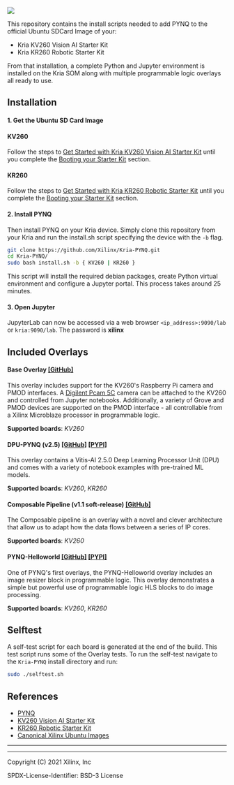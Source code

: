 ![](./kriapynq.png)

This repository contains the install scripts needed to add PYNQ to the official Ubuntu SDCard Image of your:
* Kria KV260 Vision AI Starter Kit  
* Kria KR260 Robotic Starter Kit

From that installation, a complete Python and Jupyter environment is installed on the Kria SOM along with multiple programmable logic overlays all ready to use.  

## Installation

#### 1. Get the Ubuntu SD Card Image 

#### KV260
Follow the steps to [Get Started with Kria KV260 Vision AI Starter Kit](https://www.xilinx.com/products/som/kria/kv260-vision-starter-kit/kv260-getting-started-ubuntu/setting-up-the-sd-card-image.html) until you complete the [Booting your Starter Kit](https://www.xilinx.com/products/som/kria/kv260-vision-starter-kit/kv260-getting-started-ubuntu/booting-your-starter-kit.html) section.

#### KR260
Follow the steps to [Get Started with Kria KR260 Robotic Starter Kit](https://www.xilinx.com/products/som/kria/kr260-robotics-starter-kit/kr260-getting-started/setting-up-the-sd-card-image.html) until you complete the [Booting your Starter Kit](https://www.xilinx.com/products/som/kria/kr260-robotics-starter-kit/kr260-getting-started/booting-your-starter-kit.html) section.

#### 2. Install PYNQ
Then install PYNQ on your Kria device.  Simply clone this repository from your Kria and run the install.sh script specifying the device with the `-b` flag.

```bash
git clone https://github.com/Xilinx/Kria-PYNQ.git
cd Kria-PYNQ/
sudo bash install.sh -b { KV260 | KR260 } 
```

This script will install the required debian packages, create Python virtual environment and configure a Jupyter portal.  This process takes around 25 minutes.

#### 3. Open Jupyter

JupyterLab can now be accessed via a web browser `<ip_address>:9090/lab` or `kria:9090/lab`. The password is **xilinx**

## Included Overlays

#### Base Overlay [\[GitHub\]](kv260/base) 

This overlay includes support for the KV260's Raspberry Pi camera and PMOD interfaces.  A [Digilent Pcam 5C](https://digilent.com/reference/add-ons/pcam-5c/start?redirect=1) camera can be attached to the KV260 and controlled from Jupyter notebooks.  Additionally, a variety of Grove and PMOD devices are supported on the PMOD interface - all controllable from a Xilinx Microblaze processor in programmable logic.  

__Supported boards__: _KV260_ 

#### DPU-PYNQ (v2.5) [\[GitHub\]](https://github.com/Xilinx/DPU-PYNQ) [\[PYPI\]](https://pypi.org/project/pynq-dpu/)
This overlay contains a Vitis-AI 2.5.0 Deep Learning Processor Unit (DPU) and comes with a variety of notebook examples with pre-trained ML models.

__Supported boards__: _KV260_, _KR260_ 

#### Composable Pipeline (v1.1 soft-release) [\[GitHub\]](https://github.com/Xilinx/PYNQ_Composable_Pipeline) 
The Composable pipeline is an overlay with a novel and clever architecture that allow us to adapt how the data flows between a series of IP cores.

__Supported boards__: _KV260_ 

#### PYNQ-Helloworld [\[GitHub\]](https://github.com/Xilinx/PYNQ-HelloWorld) [\[PYPI\]](https://pypi.org/project/pynq-helloworld/)
One of PYNQ's first overlays, the PYNQ-Helloworld overlay includes an image resizer block in programmable logic.  This overlay demonstrates a simple but powerful use of programmable logic HLS blocks to do image processing. 

__Supported boards__: _KV260_, _KR260_ 

## Selftest

A self-test script for each board is generated at the end of the build. This test script runs some of the Overlay tests. To run the self-test navigate to the ``Kria-PYNQ`` install directory and run:
```bash
sudo ./selftest.sh
```

## References

- [PYNQ](https://www.pynq.io)
- [KV260 Vision AI Starter Kit](https://www.xilinx.com/products/som/kria/kv260-vision-starter-kit)
- [KR260 Robotic Starter Kit](https://www.xilinx.com/products/som/kria/kr260-robotics-starter-kit.html)
- [Canonical Xilinx Ubuntu Images](https://ubuntu.com/download/xilinx)

----
----

Copyright (C) 2021 Xilinx, Inc

SPDX-License-Identifier: BSD-3 License
